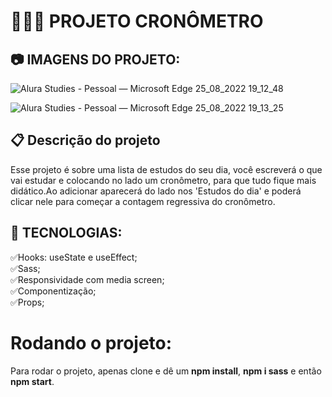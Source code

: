 # 👨🏽‍💻 PROJETO CRONÔMETRO

## 📷 IMAGENS DO PROJETO:

![Alura Studies - Pessoal — Microsoft​ Edge 25_08_2022 19_12_48](https://user-images.githubusercontent.com/101364762/186802532-7e69bfab-3d19-4e7f-8f96-c0ab5c6b1087.png)

![Alura Studies - Pessoal — Microsoft​ Edge 25_08_2022 19_13_25](https://user-images.githubusercontent.com/101364762/186802543-807e9df0-e54c-4844-9ef9-3c86cd0401d5.png)

## 📋 Descrição do projeto
<p>
Esse projeto é sobre uma lista de estudos do seu dia, você escreverá o que vai estudar e colocando no lado um cronômetro, para que tudo fique mais didático.Ao adicionar aparecerá do lado nos 'Estudos do dia' e poderá clicar nele para começar a contagem regressiva do cronômetro.
</p>

## 🌌 TECNOLOGIAS:

✅Hooks: useState e useEffect;<br>
✅Sass;<br>
✅Responsividade com media screen;<br>
✅Componentização;<br>
✅Props;<br>

# Rodando o projeto:
Para rodar o projeto, apenas clone e dê um <b>npm install</b>, <b>npm i sass</b> e então <b>npm start</b>.
